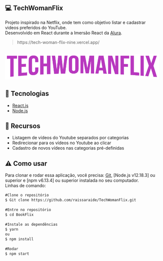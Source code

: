 ## :computer: TechWomanFlix
Projeto inspirado na Netflix, onde tem como objetivo listar e cadastrar videos preferidos do YouTube.<br />
Desenvolvido em React durante a Imersão React da [Alura](https://www.alura.com.br/).<br />
<blockquote> https://tech-woman-flix-nine.vercel.app/</blockquote>

## ![](/src/assets/img/Logo.png)

## :rocket: Tecnologias
- [React.js](https://reactjs.org/)
- [Node.js](https://nodejs.org/)

## :pushpin: Recursos
- Listagem de vídeos do Youtube separados por categorias
- Redirecionar para os vídeos no Youtube ao clicar
- Cadastro de novos vídeos nas categorias pré-definidas
## :warning: Como usar
Para clonar e rodar essa aplicação, você precisa:
[Git](https://git-scm.com/), [Node.js v12.18.3] ou superior e [npm v6.13.4] ou superior instalada no seu computador.<br />
Linhas de comando:


```
#Clone o repositório
$ Git clone https://github.com/raissaraide/TechWomanFlix.git

#Entre no repositório
$ cd BookFlix

#Instale as dependências
$ yarn
ou
$ npm install

#Rodar
$ npm start

```

